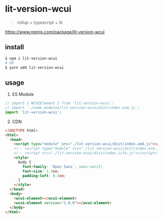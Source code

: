 # lit-version-wcui

> rollup + typescript + lit

https://www.npmjs.com/package/lit-version-wcui
## install

```sh
$ npm i lit-version-wcui
# OR
$ yarn add lit-version-wcui
```


## usage

1. ES Module

```js
// import { WCUIElement } from 'lit-version-wcui';
// import './node_modules/lit-version-wcui/dist/index.esm.js';
import 'lit-version-wcui';


```

2. CDN

```html
<!DOCTYPE html>
<html>
  <head>
    <script type="module" src="./lit-version-wcui/dist/index.umd.js"></script>
    <!-- <script type="module" src="./lit-version-wcui/dist/index.esm.js"></script> -->
    <!-- <script src="./lit-version-wcui/dist/index.iife.js"></script> -->
    <style>
      body {
        font-family: 'Open Sans', sans-serif;
        font-size: 1.5em;
        padding-left: 0.5em;
      }
    </style>
  </head>
  <body>
    <wcui-element></wcui-element>
    <wcui-element version="1.0.0"></wcui-element>
  </body>
</html>

```

